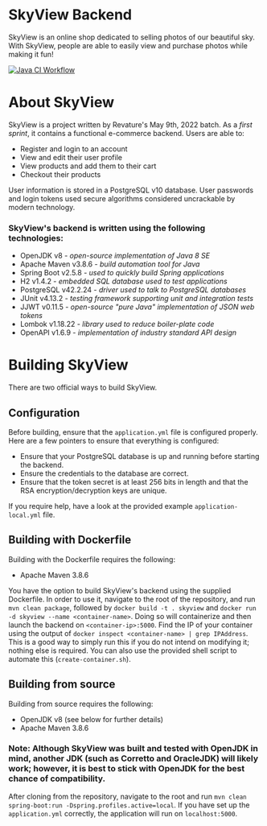 ﻿# SkyView Backend

SkyView is an online shop dedicated to selling photos of our beautiful sky. With SkyView, people are able to easily view and purchase photos while making it fun!

[![Java CI Workflow](https://github.com/Revature-Capstone-1350/e-commerce-backend/actions/workflows/workflowAPI.yml/badge.svg)](https://github.com/Revature-Capstone-1350/e-commerce-backend/actions/workflows/workflowAPI.yml)
# About SkyView

SkyView is a project written by Revature's May 9th, 2022 batch. As a *first sprint*, it contains a functional e-commerce backend. Users are able to:

- Register and login to an account
- View and edit their user profile
- View products and add them to their cart
- Checkout their products

User information is stored in a PostgreSQL v10 database. User passwords and login tokens used secure algorithms considered uncrackable by modern technology.

### SkyView's backend is written using the following technologies:
- OpenJDK v8 - *open-source implementation of Java 8 SE*
- Apache Maven v3.8.6 - *build automation tool for Java*
- Spring Boot v2.5.8 - *used to quickly build Spring applications*
- H2 v1.4.2 - *embedded SQL database used to test applications*
- PostgreSQL v42.2.24 - *driver used to talk to PostgreSQL databases*
- JUnit v4.13.2 - *testing framework supporting unit and integration tests*
- JJWT v0.11.5 - *open-source "pure Java" implementation of JSON web tokens*
- Lombok v1.18.22 - *library used to reduce boiler-plate code*
- OpenAPI v1.6.9 - *implementation of industry standard API design*

# Building SkyView

There are two official ways to build SkyView.

## Configuration

Before building, ensure that the `application.yml` file is configured properly. Here are a few pointers to ensure that everything is configured:
- Ensure that your PostgreSQL database is up and running before starting the backend.
- Ensure the credentials to the database are correct.
- Ensure that the token secret is at least 256 bits in length and that the RSA encryption/decryption keys are unique.

If you require help, have a look at the provided example `application-local.yml` file.

## Building with Dockerfile

Building with the Dockerfile requires the following:
- Apache Maven 3.8.6

You have the option to build SkyView's backend using the supplied Dockerfile. In order to use it, navigate to the root of the repository, and run `mvn clean package`, followed by `docker build -t . skyview` and `docker run -d skyview --name <container-name>`. Doing so will containerize and then launch the backend on `<container-ip>:5000`. Find the IP of your container using the output of `docker inspect <container-name> | grep IPAddress`. This is a good way to simply run this if you do not intend on modifying it; nothing else is required. You can also use the provided shell script to automate this (`create-container.sh`). 


## Building from source

Building from source requires the following:
- OpenJDK v8 (see below for further details)
- Apache Maven 3.8.6 

### Note: Although SkyView was built and tested with OpenJDK in mind, another JDK (such as Corretto and OracleJDK) will likely work; however, it is best to stick with OpenJDK for the best chance of compatibility.

After cloning from the repository, navigate to the root and run `mvn clean spring-boot:run -Dspring.profiles.active=local`. If you have set up the `application.yml` correctly, the application will run on `localhost:5000`. 


